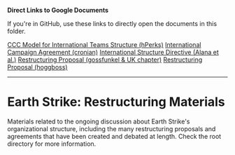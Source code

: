 **Direct Links to Google Documents**

If you're in GitHub, use these links to directly open the documents in this folder.

[CCC Model for International Teams Structure (hPerks)](https://docs.google.com/open?id=1tAYTlT-1BjX8Veks-csC9Tcor65pSLKmTbFoO7O86jY)
[International Campaign Agreement (cronian)](https://docs.google.com/open?id=1olOIAgfyU0IfNZ89QEOj2-y0NBmUSv20OCIp4arMVCI)
[International Structure Directive (Alana et al.)](https://docs.google.com/open?id=1tkxFUvCEn7B_jRuXB1ZhBvJM7eWCkTSyMnH1PyAhaqw)
[Restructuring Proposal (gossfunkel & UK chapter)](https://docs.google.com/open?id=1GFzng1ZKCArUMp-sdq9T4ETyZpovq6XezdCd2W_WGz4)
[Restructuring Proposal (hoggboss)](https://docs.google.com/open?id=14JCuph2hYKHKbuMIWKj0vb0h2xvicij82HAEWzU8ohc)

***

# Earth Strike: Restructuring Materials

Materials related to the ongoing discussion about Earth Strike's organizational structure, including the many restructuring proposals and agreements that have been created and debated at length. Check the root directory for more information.